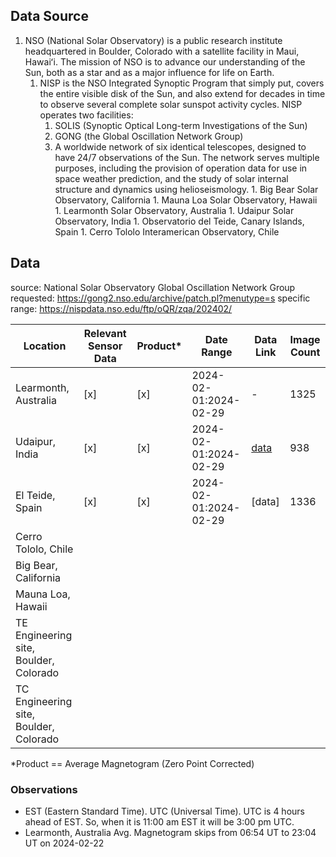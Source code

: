 ## Data Source

1. NSO (National Solar Observatory) is a public research institute headquartered in Boulder, Colorado with a satellite facility in Maui, Hawaiʻi. The mission of NSO is to advance our understanding of the Sun, both as a star and as a major influence for life on Earth.
    1. NISP is the NSO Integrated Synoptic Program that simply put, covers the entire visible disk of the Sun, and also extend for decades in time to observe several complete solar sunspot activity cycles. NISP operates two facilities:
        1. SOLIS (Synoptic Optical Long-term Investigations of the Sun)
        1. GONG (the Global Oscillation Network Group)
          1. A worldwide network of six identical telescopes, designed to have 24/7 observations of the Sun. The network serves multiple purposes, including the provision of operation data for use in space weather prediction, and the study of solar internal structure and dynamics using helioseismology.
            1. Big Bear Solar Observatory, California
            1. Mauna Loa Solar Observatory, Hawaii
            1. Learmonth Solar Observatory, Australia
            1. Udaipur Solar Observatory, India
            1. Observatorio del Teide, Canary Islands, Spain
            1. Cerro Tololo Interamerican Observatory, Chile

## Data

source: National Solar Observatory Global Oscillation Network Group
requested: <https://gong2.nso.edu/archive/patch.pl?menutype=s>
specific range: <https://nispdata.nso.edu/ftp/oQR/zqa/202402/>

| Location | Relevant Sensor Data | Product* | Date Range | Data Link | Image Count |
|----------|----------------------|----------|------------|-----------|-------------|
| Learmonth, Australia | [x] | [x] | 2024-02-01:2024-02-29 | - | 1325 |
| Udaipur, India | [x] | [x] | 2024-02-01:2024-02-29 | [data](https://nispdata.nso.edu/ftp/oQR/zqa/202402/) | 938 |
| El Teide, Spain | [x] | [x] | 2024-02-01:2024-02-29 | [data] | 1336 |
| Cerro Tololo, Chile | | | | | |
| Big Bear, California | | | | | |
| Mauna Loa, Hawaii | | | | | |
| TE Engineering site, Boulder, Colorado | | | | | |
| TC Engineering site, Boulder, Colorado | | | | | |

*Product == Average Magnetogram (Zero Point Corrected)

### Observations

- EST (Eastern Standard Time). UTC (Universal Time). UTC is 4 hours ahead of EST. So, when it is  11:00 am EST it will be 3:00 pm UTC.
- Learmonth, Australia Avg. Magnetogram skips from 06:54 UT to 23:04 UT on 2024-02-22